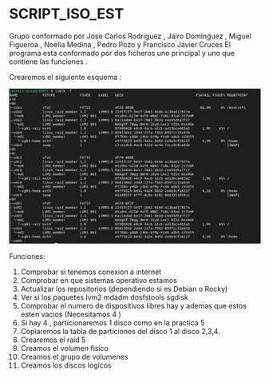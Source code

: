 # SCRIPT_ISO_EST
Grupo conformado por Jose Carlos Rodriguez , Jairo Dominguez , Miguel Figueroa , Noelia Medina , Pedro Pozo y Francisco Javier Cruces 
El programa esta conformado por dos ficheros uno principal y uno que contiene las funciones .

Crearemos el siguiente esquema :

![](./LVM_R5.png)

Funciones:
1. Comprobar si tenemos conexion a internet 
2. Comprobar en que sistemas operativo estamos
3. Actualizar los repositorios (dependiendo si es Debian o Rocky)
4. Ver si los paquetes lvm2 mdadm dosfstools sgdisk  
5. Comprobar el numero de dispositivos libres hay y ademas que estos esten vacios (Necesitamos 4 )
6. Si hay 4 , particionaremos 1 disco como en la practica 5
7. Copiaremos la tabla de particiones del disco 1 al disco 2,3,4.
8. Crearemos el raid 5
9. Creamos el volumen fisico
10. Creamos el grupo de volumenes
11. Creamos los discos logicos 


